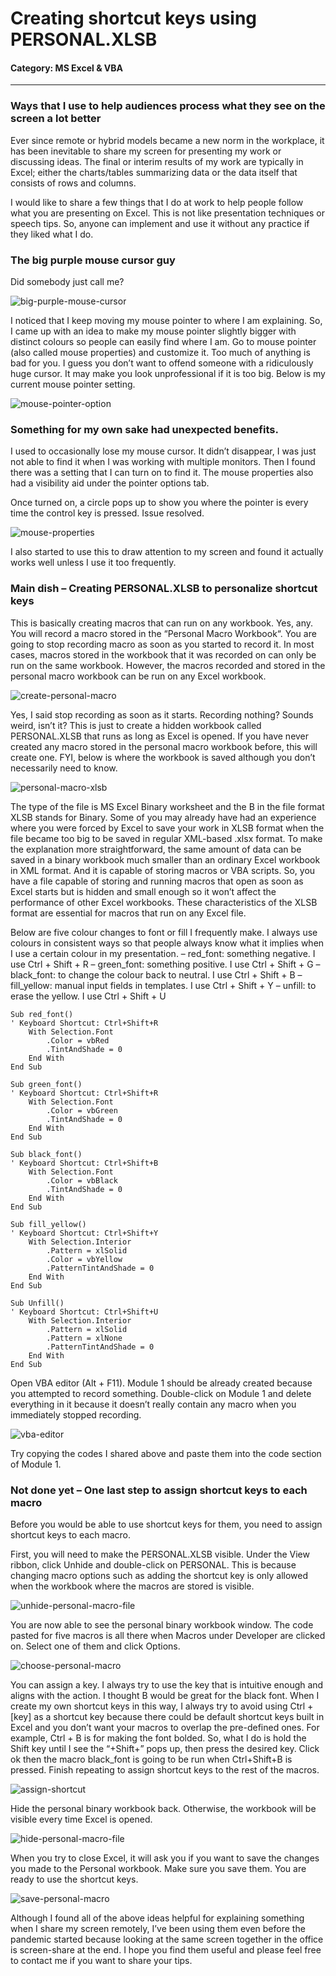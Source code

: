 # Creating shortcut keys using PERSONAL.XLSB

#### Category: MS Excel & VBA

---

### Ways that I use to help audiences process what they see on the screen a lot better

Ever since remote or hybrid models became a new norm in the workplace, it has been inevitable to share my screen for presenting my work or discussing ideas. The final or interim results of my work are typically in Excel; either the charts/tables summarizing data or the data itself that consists of rows and columns.

I would like to share a few things that I do at work to help people follow what you are presenting on Excel. This is not like presentation techniques or speech tips. So, anyone can implement and use it without any practice if they liked what I do.


### The big purple mouse cursor guy

Did somebody just call me?

![big-purple-mouse-cursor](/../main/images/big-purple-mouse-cursor.png)

I noticed that I keep moving my mouse pointer to where I am explaining. So, I came up with an idea to make my mouse pointer slightly bigger with distinct colours so people can easily find where I am. Go to mouse pointer (also called mouse properties) and customize it. Too much of anything is bad for you. I guess you don’t want to offend someone with a ridiculously huge cursor. It may make you look unprofessional if it is too big. Below is my current mouse pointer setting.

![mouse-pointer-option](/../main/images/mouse-pointer-option.png)


### Something for my own sake had unexpected benefits.

I used to occasionally lose my mouse cursor. It didn’t disappear, I was just not able to find it when I was working with multiple monitors. Then I found there was a setting that I can turn on to find it. The mouse properties also had a visibility aid under the pointer options tab.

Once turned on, a circle pops up to show you where the pointer is every time the control key is pressed. Issue resolved.

![mouse-properties](/../main/images/mouse-properties.png)

I also started to use this to draw attention to my screen and found it actually works well unless I use it too frequently.


### Main dish – Creating PERSONAL.XLSB to personalize shortcut keys

This is basically creating macros that can run on any workbook. Yes, any. You will record a macro stored in the “Personal Macro Workbook“. You are going to stop recording macro as soon as you started to record it. In most cases, macros stored in the workbook that it was recorded on can only be run on the same workbook. However, the macros recorded and stored in the personal macro workbook can be run on any Excel workbook.

![create-personal-macro](../main/images/create-personal-macro.png)

Yes, I said stop recording as soon as it starts. Recording nothing? Sounds weird, isn’t it? This is just to create a hidden workbook called PERSONAL.XLSB that runs as long as Excel is opened. If you have never created any macro stored in the personal macro workbook before, this will create one. FYI, below is where the workbook is saved although you don’t necessarily need to know.

![personal-macro-xlsb](/../main/images/personal-macro-xlsb.png)

The type of the file is MS Excel Binary worksheet and the B in the file format XLSB stands for Binary. Some of you may already have had an experience where you were forced by Excel to save your work in XLSB format when the file became too big to be saved in regular XML-based .xlsx format. To make the explanation more straightforward, the same amount of data can be saved in a binary workbook much smaller than an ordinary Excel workbook in XML format. And it is capable of storing macros or VBA scripts. So, you have a file capable of storing and running macros that open as soon as Excel starts but is hidden and small enough so it won’t affect the performance of other Excel workbooks. These characteristics of the XLSB format are essential for macros that run on any Excel file.

Below are five colour changes to font or fill I frequently make. I always use colours in consistent ways so that people always know what it implies when I use a certain colour in my presentation.
– red_font: something negative. I use Ctrl + Shift + R
– green_font: something positive. I use Ctrl + Shift + G
– black_font: to change the colour back to neutral. I use Ctrl + Shift + B
– fill_yellow: manual input fields in templates. I use Ctrl + Shift + Y
– unfill: to erase the yellow. I use Ctrl + Shift + U

```
Sub red_font()
' Keyboard Shortcut: Ctrl+Shift+R
    With Selection.Font
        .Color = vbRed
        .TintAndShade = 0
    End With
End Sub

Sub green_font()
' Keyboard Shortcut: Ctrl+Shift+R
    With Selection.Font
        .Color = vbGreen
        .TintAndShade = 0
    End With
End Sub

Sub black_font()
' Keyboard Shortcut: Ctrl+Shift+B
    With Selection.Font
        .Color = vbBlack
        .TintAndShade = 0
    End With
End Sub

Sub fill_yellow()
' Keyboard Shortcut: Ctrl+Shift+Y
    With Selection.Interior
        .Pattern = xlSolid
        .Color = vbYellow
        .PatternTintAndShade = 0
    End With
End Sub

Sub Unfill()
' Keyboard Shortcut: Ctrl+Shift+U
    With Selection.Interior
        .Pattern = xlSolid
        .Pattern = xlNone
        .PatternTintAndShade = 0
    End With
End Sub
```

Open VBA editor (Alt + F11). Module 1 should be already created because you attempted to record something. Double-click on Module 1 and delete everything in it because it doesn’t really contain any macro when you immediately stopped recording.

![vba-editor](/../main/images/vba-editor.png)

Try copying the codes I shared above and paste them into the code section of Module 1.


### Not done yet – One last step to assign shortcut keys to each macro

Before you would be able to use shortcut keys for them, you need to assign shortcut keys to each macro.

First, you will need to make the PERSONAL.XLSB visible. Under the View ribbon, click Unhide and double-click on PERSONAL. This is because changing macro options such as adding the shortcut key is only allowed when the workbook where the macros are stored is visible.

![unhide-personal-macro-file](/../main/images/unhide-personal-macro-file.png)

You are now able to see the personal binary workbook window. The code pasted for five macros is all there when Macros under Developer are clicked on. Select one of them and click Options.

![choose-personal-macro](/../main/images/choose-personal-macro.png)

You can assign a key. I always try to use the key that is intuitive enough and aligns with the action. I thought B would be great for the black font. When I create my own shortcut keys in this way, I always try to avoid using Ctrl + [key] as a shortcut key because there could be default shortcut keys built in Excel and you don’t want your macros to overlap the pre-defined ones. For example, Ctrl + B is for making the font bolded. So, what I do is hold the Shift key until I see the “+Shift+” pops up, then press the desired key. Click ok then the macro black_font is going to be run when Ctrl+Shift+B is pressed. Finish repeating to assign shortcut keys to the rest of the macros.

![assign-shortcut](/../main/images/assign-shortcut.png)

Hide the personal binary workbook back. Otherwise, the workbook will be visible every time Excel is opened.

![hide-personal-macro-file](/../main/images/hide-personal-macro-file.png)

When you try to close Excel, it will ask you if you want to save the changes you made to the Personal workbook. Make sure you save them. You are ready to use the shortcut keys.

![save-personal-macro](../main/images/save-personal-macro.png)

Although I found all of the above ideas helpful for explaining something when I share my screen remotely, I’ve been using them even before the pandemic started because looking at the same screen together in the office is screen-share at the end. I hope you find them useful and please feel free to contact me if you want to share your tips.
